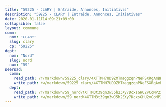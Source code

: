 ```yaml
---
title: "59225 - CLARY | Entraide, Annonces, Initiatives"
description: "59225 - CLARY | Entraide, Annonces, Initiatives"
date: 2020-01-11T14:09:21+09:00
collapsible: false
layout: commune
comm:
  nom: "CLARY"
  slug: clary
  cp: "59225"
dept:
  nom: "Nord"
  slug: nord
  num: "59"
peerpad:
  comm:
    read_path: /r/markdown/59225_clary/4XTTMH7UD9ZMTmaggzqnPNeFSXRgAmBHeHac2QWe41KgMqAhD
    write_path: /w/markdown/59225_clary/4XTTMH7UD9ZMTmaggzqnPNeFSXRgAmBHeHac2QWe41KgMqAhD-K3TgV1UZde55heBrXw3aWRYa6kLEj1bXbL9aT7qMg5qFwLShaHasnpr8XmJBNhRjgtub1gHpUH8F2LaxS5CVdXXQjxbMXv7KEn1q1KPitGCKLc3uMjvdxSdSU8cG3W8MR2wtoeQw
  dept:
    read_path: /r/markdown/59_nord/4XTTM3t39qn3wJ5h23Xy7DcxsGHU2vCoMP2z3iS4TUn3TrtdJ
    write_path: /w/markdown/59_nord/4XTTM3t39qn3wJ5h23Xy7DcxsGHU2vCoMP2z3iS4TUn3TrtdJ-K3TgTuZGkuZqXfr6fpmH7pGsMT6ndvZQMyRDze5QBt7XScLWHoBi246kLoDKpTH2Yo4f3AFSSJqGc2ozvNww7qPLqsDjpvahxCbQ6F5znbfjp6kVgaDcTYc9LyhwSfYuCevnvZUQ
---
```


